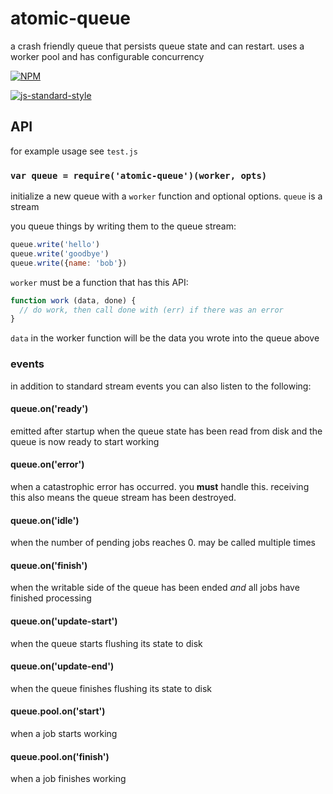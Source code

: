 # atomic-queue

a crash friendly queue that persists queue state and can restart. uses a worker pool and has configurable concurrency

[![NPM](https://nodei.co/npm/atomic-queue.png)](https://nodei.co/npm/atomic-queue/)

[![js-standard-style](https://raw.githubusercontent.com/feross/standard/master/badge.png)](https://github.com/feross/standard)

## API

for example usage see `test.js`

### `var queue = require('atomic-queue')(worker, opts)`

initialize a new queue with a `worker` function and optional options. `queue` is a stream

you queue things by writing them to the queue stream:

```js
queue.write('hello')
queue.write('goodbye')
queue.write({name: 'bob'})
```

`worker` must be a function that has this API:

```js
function work (data, done) {
  // do work, then call done with (err) if there was an error
}
```

`data` in the worker function will be the data you wrote into the queue above

### events

in addition to standard stream events you can also listen to the following:

#### queue.on('ready')

emitted after startup when the queue state has been read from disk and the queue is now ready to start working

#### queue.on('error')

when a catastrophic error has occurred. you **must** handle this. receiving this also means the queue stream has been destroyed.

#### queue.on('idle')

when the number of pending jobs reaches 0. may be called multiple times

#### queue.on('finish')

when the writable side of the queue has been ended *and* all jobs have finished processing

#### queue.on('update-start')

when the queue starts flushing its state to disk

#### queue.on('update-end')

when the queue finishes flushing its state to disk

#### queue.pool.on('start')

when a job starts working

#### queue.pool.on('finish')

when a job finishes working
